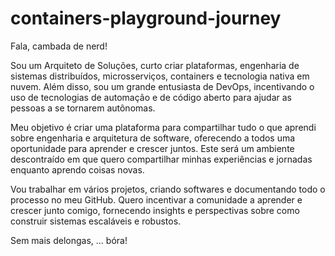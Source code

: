 # containers-playground-journey
Fala, cambada de nerd!

Sou um Arquiteto de Soluções, curto criar plataformas, engenharia de sistemas distribuídos, microsserviços, containers e tecnologia nativa em nuvem. Além disso, sou um grande entusiasta de DevOps, incentivando o uso de tecnologias de automação e de código aberto para ajudar as pessoas a se tornarem autônomas.

Meu objetivo é criar uma plataforma para compartilhar tudo o que aprendi sobre engenharia e arquitetura de software, oferecendo a todos uma oportunidade para aprender e crescer juntos. Este será um ambiente descontraído em que quero compartilhar minhas experiências e jornadas enquanto aprendo coisas novas.

Vou trabalhar em vários projetos, criando softwares e documentando todo o processo no meu GitHub. Quero incentivar a comunidade a aprender e crescer junto comigo, fornecendo insights e perspectivas sobre como construir sistemas escaláveis e robustos.

Sem mais delongas, ... bóra!
